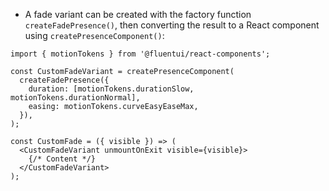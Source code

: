 - A fade variant can be created with the factory function `createFadePresence()`, then converting the result to a React component using `createPresenceComponent()`:

```tsx
import { motionTokens } from '@fluentui/react-components';

const CustomFadeVariant = createPresenceComponent(
  createFadePresence({
    duration: [motionTokens.durationSlow, motionTokens.durationNormal],
    easing: motionTokens.curveEasyEaseMax,
  }),
);

const CustomFade = ({ visible }) => (
  <CustomFadeVariant unmountOnExit visible={visible}>
    {/* Content */}
  </CustomFadeVariant>
);
```
